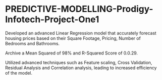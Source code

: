 # PREDICTIVE-MODELLING-Prodigy-Infotech-Project-One1
Developed an advanced Linear Regression model that accurately forecast housing prices based on their Square Footage, Pricing, Number of Bedrooms and Bathrooms. 

Archive a Mean Squared of 98% and R-Squared Score of 0.0.29. 

Utilized advanced techniques such as Feature scaling, Cross Validation, Residual Analysis and Correlation analysis, leading to increased efficiency of the model. 
